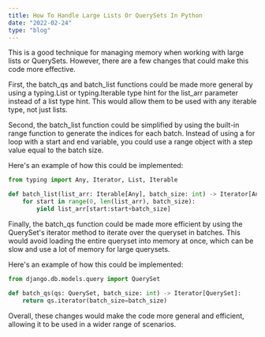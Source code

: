 ```yaml
---
title: How To Handle Large Lists Or QuerySets In Python
date: "2022-02-24"
type: "blog"
---
```


This is a good technique for managing memory when working with large lists or QuerySets. However, there are a few changes that could make this code more effective.

First, the batch_qs and batch_list functions could be made more general by using a typing.List or typing.Iterable type hint for the list_arr parameter instead of a list type hint. This would allow them to be used with any iterable type, not just lists.

Second, the batch_list function could be simplified by using the built-in range function to generate the indices for each batch. Instead of using a for loop with a start and end variable, you could use a range object with a step value equal to the batch size.

Here's an example of how this could be implemented:


```python
from typing import Any, Iterator, List, Iterable

def batch_list(list_arr: Iterable[Any], batch_size: int) -> Iterator[Any]:
    for start in range(0, len(list_arr), batch_size):
        yield list_arr[start:start+batch_size]
```

Finally, the batch_qs function could be made more efficient by using the QuerySet's iterator method to iterate over the queryset in batches. This would avoid loading the entire queryset into memory at once, which can be slow and use a lot of memory for large querysets.

Here's an example of how this could be implemented:

```python
from django.db.models.query import QuerySet

def batch_qs(qs: QuerySet, batch_size: int) -> Iterator[QuerySet]:
    return qs.iterator(batch_size=batch_size)

```

Overall, these changes would make the code more general and efficient, allowing it to be used in a wider range of scenarios.

